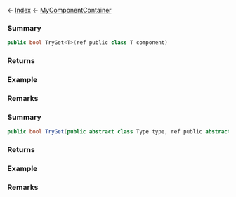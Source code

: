 ← [Index](Api-Index) ← [MyComponentContainer](VRage.Game.Components.MyComponentContainer)

### Summary

```csharp
public bool TryGet<T>(ref public class T component)
```

### Returns

### Example

### Remarks

### Summary

```csharp
public bool TryGet(public abstract class Type type, ref public abstract class MyComponentBase component)
```

### Returns

### Example

### Remarks


